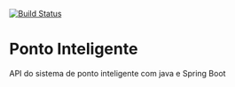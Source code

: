 [![Build Status](https://travis-ci.org/mateusb91/ponto-inteligente-api.svg?branch=master)](https://travis-ci.org/mateusb91/ponto-inteligente-api)
# Ponto Inteligente
API do sistema de ponto inteligente com java e Spring Boot
